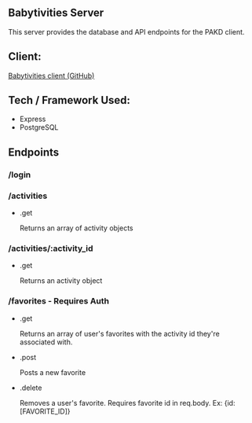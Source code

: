 ## Babytivities Server

This server provides the database and API endpoints for the PAKD client.

## Client:
[Live Page]: [Babytivities](https://babytivities-app.now.sh/)
[Babytivities client (GitHub)](https://github.com/codylee02/babytivities-react)

## Tech / Framework Used:

- Express
- PostgreSQL

## Endpoints

### /login

### /activities

- .get

  Returns an array of activity objects

### /activities/:activity_id

- .get

  Returns an activity object

### /favorites - Requires Auth

- .get

  Returns an array of user's favorites with the activity id they're associated with.

- .post

  Posts a new favorite

- .delete

  Removes a user's favorite. Requires favorite id in req.body. Ex: {id: [FAVORITE_ID]}
